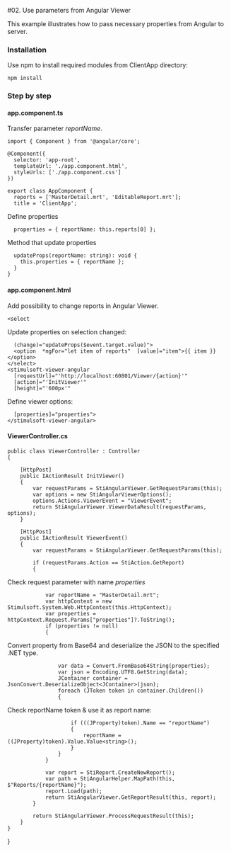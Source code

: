 #02. Use parameters from Angular Viewer

This example illustrates how to pass necessary properties from Angular to server.

### Installation 
Use npm to install required modules from ClientApp directory:

    npm install

### Step by step

#### app.component.ts

Transfer  parameter *reportName*. 

    import { Component } from '@angular/core';
    
    @Component({
      selector: 'app-root',
      templateUrl: './app.component.html',
      styleUrls: ['./app.component.css']
    })
    
    export class AppComponent {
      reports = ['MasterDetail.mrt', 'EditableReport.mrt'];
      title = 'ClientApp';
Define properties

      properties = { reportName: this.reports[0] };
      
Method that update properties
      
      updateProps(reportName: string): void {
        this.properties = { reportName };
      }
    }


####  app.component.html

Add possibility to change reports in Angular Viewer.

    <select  
Update properties on selection changed:
    
      (change)="updateProps($event.target.value)">    
      <option  *ngFor="let item of reports"  [value]="item">{{ item }}</option>
    </select>
    <stimulsoft-viewer-angular
      [requestUrl]="'http://localhost:60801/Viewer/{action}'"
      [action]="'InitViewer'"
      [height]="'600px'"
      
 Define viewer options:
 
      [properties]="properties">
    </stimulsoft-viewer-angular>
    
#### ViewerController.cs
   
    public class ViewerController : Controller
    {

        [HttpPost]
        public IActionResult InitViewer()
        {
            var requestParams = StiAngularViewer.GetRequestParams(this);
            var options = new StiAngularViewerOptions();
            options.Actions.ViewerEvent = "ViewerEvent";
            return StiAngularViewer.ViewerDataResult(requestParams, options);
        }

        [HttpPost]
        public IActionResult ViewerEvent()
        {
            var requestParams = StiAngularViewer.GetRequestParams(this);

            if (requestParams.Action == StiAction.GetReport)
            {
Check request parameter with name *properties*

                var reportName = "MasterDetail.mrt";
                var httpContext = new Stimulsoft.System.Web.HttpContext(this.HttpContext);
                var properties = httpContext.Request.Params["properties"]?.ToString();
                if (properties != null)
                {
Convert property from Base64 and deserialize the JSON to the specified .NET type.

                    var data = Convert.FromBase64String(properties);
                    var json = Encoding.UTF8.GetString(data);
                    JContainer container = JsonConvert.DeserializeObject<JContainer>(json);
                    foreach (JToken token in container.Children())
                    {
Check reportName token & use it as report name:

                        if (((JProperty)token).Name == "reportName")
                        {
                            reportName = ((JProperty)token).Value.Value<string>();
                        }
                    }
                }

                var report = StiReport.CreateNewReport();
                var path = StiAngularHelper.MapPath(this, $"Reports/{reportName}");
                report.Load(path);
                return StiAngularViewer.GetReportResult(this, report);
            }

            return StiAngularViewer.ProcessRequestResult(this);
        }
    }
}